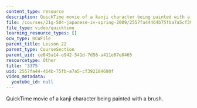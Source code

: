 ```yaml
---
content_type: resource
description: QuickTime movie of a kanji character being painted with a brush.
file: /courses/21g-504-japanese-iv-spring-2009/2557fa44464b75fba7a5cf392184680f_3375.mov
file_type: video/quicktime
learning_resource_types: []
ocw_type: OCWFile
parent_title: Lesson 22
parent_type: CourseSection
parent_uid: ce845a14-e942-541d-7d56-a411e07e0465
resourcetype: Other
title: '3375'
uid: 2557fa44-464b-75fb-a7a5-cf392184680f
video_metadata:
  youtube_id: null
---
```

QuickTime movie of a kanji character being painted with a brush.


